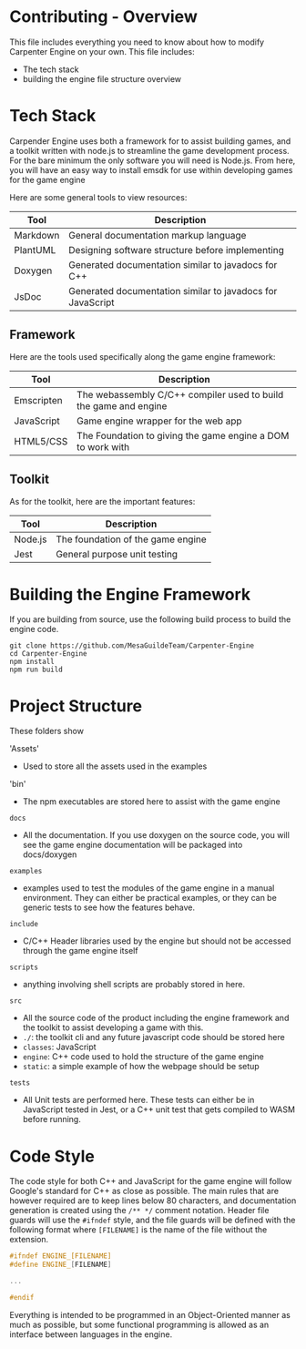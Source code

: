 # Contributing - Overview

This file includes everything you need to know about how to modify Carpenter
Engine on your own. This file includes:
- The tech stack
- building the engine
file structure overview

# Tech Stack
Carpender Engine uses both a framework for to assist building games, and a toolkit
written with node.js to streamline the game development process. For the bare
minimum the only software you will need is Node.js. From here, you will have an
easy way to install emsdk for use within developing games for the game engine

Here are some general tools to view resources:

Tool | Description
---|---
Markdown | General documentation markup language
PlantUML | Designing software structure before implementing
Doxygen | Generated documentation similar to javadocs for C++
JsDoc | Generated documentation similar to javadocs for JavaScript

## Framework
Here are the tools used specifically along the game engine framework:

Tool | Description
---|---
Emscripten | The webassembly C/C++ compiler used to build the game and engine
JavaScript | Game engine wrapper for the web app
HTML5/CSS | The Foundation to giving the game engine a DOM to work with

## Toolkit
As for the toolkit, here are the important features:

Tool | Description
---|---
Node.js | The foundation of the game engine
Jest | General purpose unit testing

# Building the Engine Framework

If you are building from source, use the following build process to build the
engine code.

```
git clone https://github.com/MesaGuildeTeam/Carpenter-Engine
cd Carpenter-Engine
npm install
npm run build
```

# Project Structure
These folders show

'Assets'
- Used to store all the assets used in the examples

'bin'
- The npm executables are stored here to assist with the game engine

`docs`
- All the documentation. If you use doxygen on the source code, you will see the
game engine documentation will be packaged into docs/doxygen

`examples`
- examples used to test the modules of the game engine in a manual environment.
They can either be practical examples, or they can be generic tests to see how
the features behave.

`include`
- C/C++ Header libraries used by the engine but should not be accessed through
the game engine itself

`scripts`
- anything involving shell scripts are probably stored in here.

`src`
- All the source code of the product including the engine framework and the
toolkit to assist developing a game with this.
- `./`: the toolkit cli and any future javascript code should be stored here
- `classes`: JavaScript
- `engine`: C++ code used to hold the structure of the game engine
- `static`: a simple example of how the webpage should be setup

`tests`
- All Unit tests are performed here. These tests can either be in JavaScript
tested in Jest, or a C++ unit test that gets compiled to WASM before running.

# Code Style
The code style for both C++ and JavaScript for the game engine will follow
Google's standard for C++ as close as possible. The main rules that are however
required are to keep lines below 80 characters, and documentation generation is
created using the `/** */` comment notation. Header file guards will use the 
`#ifndef` style, and the file guards will be defined with the following format
where `[FILENAME]` is the name of the file without the extension.

```cpp
#ifndef ENGINE_[FILENAME]
#define ENGINE_[FILENAME]

...

#endif
```

Everything is intended to be programmed in an Object-Oriented manner as much as
possible, but some functional programming is allowed as an interface between
languages in the engine.
